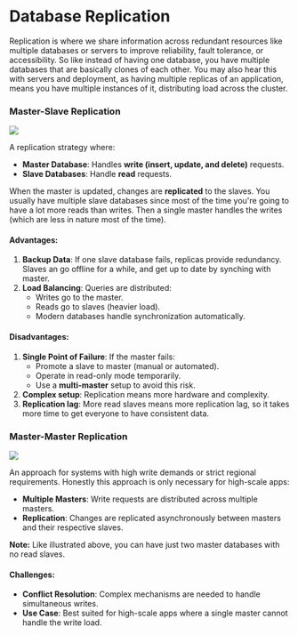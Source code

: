 # Database Replication
Replication is where we share information across redundant resources like multiple databases or servers to improve reliability, fault tolerance, or accessibility. So like instead of having one database, you have multiple databases that are basically clones of each other. You may also hear this with servers and deployment, as having multiple replicas of an application, means you have multiple instances of it, distributing load across the cluster.

### Master-Slave Replication
![](https://raw.githubusercontent.com/karanpratapsingh/portfolio/master/public/static/courses/system-design/chapter-II/database-replication/master-slave-replication.png)

A replication strategy where:
- **Master Database**: Handles **write (insert, update, and delete)** requests.
- **Slave Databases**: Handle **read** requests.

When the master is updated, changes are **replicated** to the slaves. You usually have multiple slave databases since most of the time you're going to have a lot more reads than writes. Then a single master handles the writes (which are less in nature most of the time).

#### **Advantages**:
1. **Backup Data**: If one slave database fails, replicas provide redundancy. Slaves an go offline for a while, and get up to date by synching with master.
2. **Load Balancing**: Queries are distributed:
   - Writes go to the master.
   - Reads go to slaves (heavier load).
   - Modern databases handle synchronization automatically.

#### **Disadvantages**:
1. **Single Point of Failure**: If the master fails:
   - Promote a slave to master (manual or automated).
   - Operate in read-only mode temporarily.
   - Use a **multi-master** setup to avoid this risk.
2. **Complex setup**: Replication means more hardware and complexity. 
3. **Replication lag**: More read slaves means more replication lag, so it takes more time to get everyone to have consistent data.


### Master-Master Replication
![](https://raw.githubusercontent.com/karanpratapsingh/portfolio/master/public/static/courses/system-design/chapter-II/database-replication/master-master-replication.png)

An approach for systems with high write demands or strict regional requirements. Honestly this approach is only necessary for high-scale apps:
- **Multiple Masters**: Write requests are distributed across multiple masters.
- **Replication**: Changes are replicated asynchronously between masters and their respective slaves.

**Note:** Like illustrated above, you can have just two master databases with no read slaves.

#### **Challenges**:
- **Conflict Resolution**: Complex mechanisms are needed to handle simultaneous writes.
- **Use Case**: Best suited for high-scale apps where a single master cannot handle the write load.

